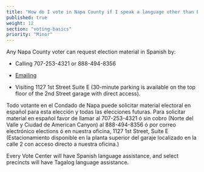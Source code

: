 ```yaml
---
title: "How do I vote in Napa County if I speak a language other than English?"
published: true
weight: 12
section: "voting-basics"
priority: "Minor"
--- 
```


Any Napa County voter can request election material in Spanish by:  

- Calling 707-253-4321 or 888-494-8356  

- [Emailing](mailto:elections@countyofnapa.org)   

- Visiting 1127 1st Street Suite E (30-minute parking is available on the top floor of the 2nd Street garage with direct access).

Todo votante en el Condado de Napa puede solicitar material electoral en español para esta elección y todas las elecciones futuras. Para solicitar material en español favor de llamar al 707-253-4321 ó sin cobro (Norte del Valle y Ciudad de American Canyon) al 888-494-8356 ó por correo electrónico elections ó en nuestra oficina, 1127 1st Street, Suite E (Estacionamiento disponible en la planta superior del garaje localizado en la calle 2 con acceso directo a nuestra oficina.)

Every Vote Center will have Spanish language assistance, and select precincts will have Tagalog language assistance. 
